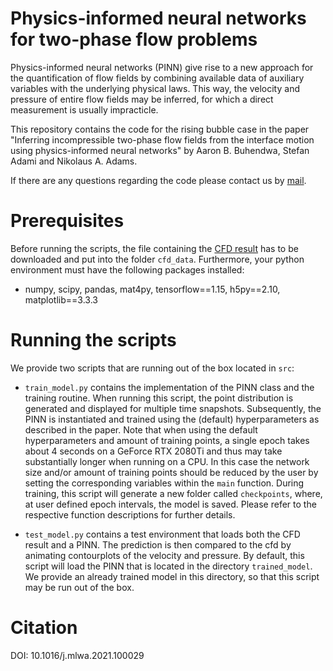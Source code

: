 # Physics-informed neural networks for two-phase flow problems
Physics-informed neural networks (PINN) give rise to a new approach for the quantification of flow fields
by combining available data of auxiliary variables with the underlying physical laws. This way, the
velocity and pressure of entire flow fields may be inferred, for which a direct measurement is usually
impracticle.

This repository contains the code for the rising bubble case in the paper "Inferring incompressible two-phase flow fields from the interface
motion using physics-informed neural networks" by Aaron B. Buhendwa, Stefan Adami and Nikolaus A. Adams.

If there are any questions regarding the code please contact us by [mail](mailto:aaron.buhendwa@tum.de).
# Prerequisites
Before running the scripts, the file containing the [CFD result](https://syncandshare.lrz.de/getlink/fi2mzU79pAJa8LXFtCgFsozR/rising_bubble.h5) has to be downloaded and put into the folder `cfd_data`. Furthermore, your python environment must have the following packages installed:
* numpy, scipy, pandas, mat4py, tensorflow==1.15, h5py==2.10, matplotlib==3.3.3 

# Running the scripts
We provide two scripts that are running out of the box located in `src`:

* `train_model.py` contains the implementation of the PINN class and the training routine. When running this script, the point distribution is generated and displayed for multiple time snapshots. Subsequently, the PINN is instantiated and trained using the (default) hyperparameters as described in the paper. Note that when using the default hyperparameters and amount of training points, a single epoch takes about 4 seconds on a GeForce RTX 2080Ti and thus may take substantially longer when running on a CPU. In this case the network size and/or amount of training points should be reduced by the user by setting the corresponding variables within the `main` function. During training, this script will generate a new folder called `checkpoints`, where, at user defined epoch intervals, the model is saved. Please refer to the respective function descriptions for further details.

* `test_model.py` contains a test environment that loads both the CFD result and a PINN. The prediction is then compared to the cfd by 
animating contourplots of the velocity and pressure. By default, this script will load the PINN that is located in the directory `trained_model`. We provide an already trained model in this directory, so that this script may be run out of the box.

# Citation
DOI: 10.1016/j.mlwa.2021.100029
